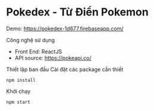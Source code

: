 # Pokedex - Từ Điển Pokemon

Demo: https://pokedex-1d677.firebaseapp.com/

Công nghệ sử dụng
- Front End: ReactJS
- API source: https://pokeapi.co/

Thiết lập ban đầu
Cài đặt các package cần thiết
```
npm install
```

Khởi chạy
```
npm start
```
